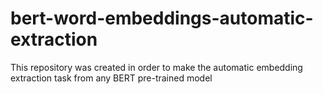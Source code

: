 # bert-word-embeddings-automatic-extraction
This repository was created in order to make the automatic embedding extraction task from any BERT pre-trained model
